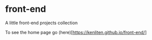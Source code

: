 # front-end
A little front-end projects collection

To see the home page go (here)[https://kenliten.github.io/front-end/]
